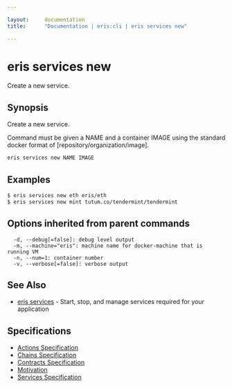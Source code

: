```yaml
---

layout:     documentation
title:      "Documentation | eris:cli | eris services new"

---
```


# eris services new

Create a new service.

## Synopsis

Create a new service.

Command must be given a NAME and a container IMAGE using the standard
docker format of [repository/organization/image].

```bash
eris services new NAME IMAGE
```

## Examples

```bash
$ eris services new eth eris/eth
$ eris services new mint tutum.co/tendermint/tendermint
```

## Options inherited from parent commands

```
  -d, --debug[=false]: debug level output
  -m, --machine="eris": machine name for docker-machine that is running VM
  -n, --num=1: container number
  -v, --verbose[=false]: verbose output
```

## See Also

* [eris services](https://docs.erisindustries.com/documentation/eris-cli/0.11.0/eris_services/)	 - Start, stop, and manage services required for your application

## Specifications

* [Actions Specification](https://docs.erisindustries.com/documentation/eris-cli/0.11.0/actions_specification/)
* [Chains Specification](https://docs.erisindustries.com/documentation/eris-cli/0.11.0/chains_specification/)
* [Contracts Specification](https://docs.erisindustries.com/documentation/eris-cli/0.11.0/contracts_specification/)
* [Motivation](https://docs.erisindustries.com/documentation/eris-cli/0.11.0/motivation/)
* [Services Specification](https://docs.erisindustries.com/documentation/eris-cli/0.11.0/services_specification/)

